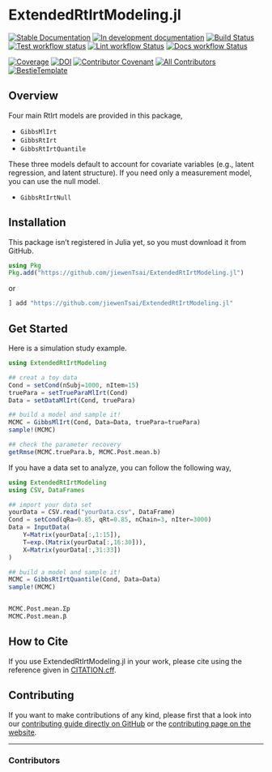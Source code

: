 # ExtendedRtIrtModeling.jl

[![Stable Documentation](https://img.shields.io/badge/docs-stable-blue.svg)](https://jiewenTsai.github.io/ExtendedRtIrtModeling.jl/stable)
[![In development documentation](https://img.shields.io/badge/docs-dev-blue.svg)](https://jiewenTsai.github.io/ExtendedRtIrtModeling.jl/dev)
[![Build Status](https://github.com/jiewenTsai/ExtendedRtIrtModeling.jl/workflows/Test/badge.svg)](https://github.com/jiewenTsai/ExtendedRtIrtModeling.jl/actions)
[![Test workflow status](https://github.com/jiewenTsai/ExtendedRtIrtModeling.jl/actions/workflows/Test.yml/badge.svg?branch=main)](https://github.com/jiewenTsai/ExtendedRtIrtModeling.jl/actions/workflows/Test.yml?query=branch%3Amain)
[![Lint workflow Status](https://github.com/jiewenTsai/ExtendedRtIrtModeling.jl/actions/workflows/Lint.yml/badge.svg?branch=main)](https://github.com/jiewenTsai/ExtendedRtIrtModeling.jl/actions/workflows/Lint.yml?query=branch%3Amain)
[![Docs workflow Status](https://github.com/jiewenTsai/ExtendedRtIrtModeling.jl/actions/workflows/Docs.yml/badge.svg?branch=main)](https://github.com/jiewenTsai/ExtendedRtIrtModeling.jl/actions/workflows/Docs.yml?query=branch%3Amain)

[![Coverage](https://codecov.io/gh/jiewenTsai/ExtendedRtIrtModeling.jl/branch/main/graph/badge.svg)](https://codecov.io/gh/jiewenTsai/ExtendedRtIrtModeling.jl)
[![DOI](https://zenodo.org/badge/DOI/FIXME)](https://doi.org/FIXME)
[![Contributor Covenant](https://img.shields.io/badge/Contributor%20Covenant-2.1-4baaaa.svg)](CODE_OF_CONDUCT.md)
[![All Contributors](https://img.shields.io/github/all-contributors/jiewenTsai/ExtendedRtIrtModeling.jl?labelColor=5e1ec7&color=c0ffee&style=flat-square)](#contributors)
[![BestieTemplate](https://img.shields.io/endpoint?url=https://raw.githubusercontent.com/JuliaBesties/BestieTemplate.jl/main/docs/src/assets/badge.json)](https://github.com/JuliaBesties/BestieTemplate.jl)

## Overview

Four main RtIrt models are provided in this package,

- `GibbsMlIrt`
- `GibbsRtIrt`
- `GibbsRtIrtQuantile`

These three models default to account for covariate variables (e.g., latent regression, and latent structure). If you need only a measurement model, you can use the null model.

- `GibbsRtIrtNull`


## Installation

This package isn’t registered in Julia yet, so you must download it from GitHub.

```julia
using Pkg
Pkg.add("https://github.com/jiewenTsai/ExtendedRtIrtModeling.jl")
```

or 

```julia
] add "https://github.com/jiewenTsai/ExtendedRtIrtModeling.jl"
```

## Get Started

Here is a simulation study example.

```julia
using ExtendedRtIrtModeling

## creat a toy data
Cond = setCond(nSubj=1000, nItem=15)
truePara = setTrueParaMlIrt(Cond)
Data = setDataMlIrt(Cond, truePara)

## build a model and sample it!
MCMC = GibbsMlIrt(Cond, Data=Data, truePara=truePara)
sample!(MCMC)

## check the parameter recovery
getRmse(MCMC.truePara.b, MCMC.Post.mean.b)

```

If you have a data set to analyze, you can follow the following way,

```julia
using ExtendedRtIrtModeling
using CSV, DataFrames

## import your data set
yourData = CSV.read("yourData.csv", DataFrame)
Cond = setCond(qRa=0.85, qRt=0.85, nChain=3, nIter=3000)
Data = InputData(
    Y=Matrix(yourData[:,1:15]),
    T=exp.(Matrix(yourData[:,16:30])),
    X=Matrix(yourData[:,31:33])
)

## build a model and sample it!
MCMC = GibbsRtIrtQuantile(Cond, Data=Data)
sample!(MCMC)


MCMC.Post.mean.Σp
MCMC.Post.mean.β

```



## How to Cite

If you use ExtendedRtIrtModeling.jl in your work, please cite using the reference given in [CITATION.cff](https://github.com/jiewenTsai/ExtendedRtIrtModeling.jl/blob/main/CITATION.cff).


## Contributing

If you want to make contributions of any kind, please first that a look into our [contributing guide directly on GitHub](docs/src/90-contributing.md) or the [contributing page on the website](https://jiewenTsai.github.io/ExtendedRtIrtModeling.jl/dev/90-contributing/).


---

### Contributors

<!-- ALL-CONTRIBUTORS-LIST:START - Do not remove or modify this section -->
<!-- prettier-ignore-start -->
<!-- markdownlint-disable -->

<!-- markdownlint-restore -->
<!-- prettier-ignore-end -->

<!-- ALL-CONTRIBUTORS-LIST:END -->

